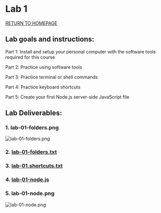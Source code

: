 # Lab 1

[RETURN TO HOMEPAGE](https://sierrabakerr.github.io/)

## Lab goals and instructions:

Part 1: Install and setup your personal computer with the software tools required for this course

Part 2: Practice using software tools

Part 3: Practice terminal or shell commands

Part 4: Practice keyboard shortcuts

Part 5: Create your first Node.js server-side JavaScript file



## Lab Deliverables:

### 1. lab-01-folders.png
![lab-01-folders.png](lab-01-folders.png)

### 2. [lab-01-folders.txt](lab-01-folders.txt)

### 3. [lab-01.shortcuts.txt](lab-01-shortcuts.txt)

### 4. [lab-01-node.js](lab-01-node.js)

### 5. lab-01-node.png
![lab-01-node.png](lab-01-node.png)
